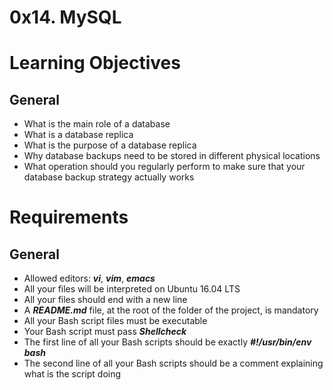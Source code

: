 # 0x14. MySQL
# Learning Objectives

## General
* What is the main role of a database
* What is a database replica
* What is the purpose of a database replica
* Why database backups need to be stored in different physical locations
* What operation should you regularly perform to make sure that your database backup strategy actually works

# Requirements
## General

* Allowed editors: ***vi***, ***vim***, ***emacs***
* All your files will be interpreted on Ubuntu 16.04 LTS
* All your files should end with a new line
* A ***README.md*** file, at the root of the folder of the project, is mandatory
* All your Bash script files must be executable
* Your Bash script must pass ***Shellcheck***
* The first line of all your Bash scripts should be exactly ***#!/usr/bin/env bash***
* The second line of all your Bash scripts should be a comment explaining what is the script doing
